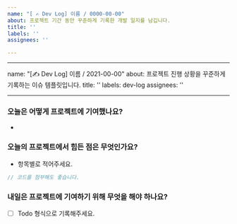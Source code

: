 ```yaml
---
name: "[ ✍️ Dev Log] 이름 / 0000-00-00"
about: 프로젝트 기간 동안 꾸준하게 기록한 개발 일지를 남깁니다.
title: ''
labels: ''
assignees: ''

---
```


---
name: "[✍️ Dev Log] 이름 / 2021-00-00"
about: 프로젝트 진행 상황을 꾸준하게 기록하는 이슈 템플릿입니다.
title: ''
labels: dev-log
assignees: ''

---

### 오늘은 어떻게 프로젝트에 기여했나요?

- 

### 오늘의 프로젝트에서 힘든 점은 무엇인가요?

- 항목별로 적어주세요.

```js
// 코드를 첨부해도 좋습니다.
```

### 내일은 프로젝트에 기여하기 위해 무엇을 해야 하나요?

- [ ] Todo 형식으로 기록해주세요.
